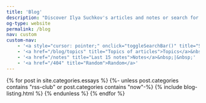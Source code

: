 ```yaml
---
title: 'Blog'
description: "Discover Ilya Suchkov's articles and notes or search for particular one."
og-type: website
permalink: /blog
nav: custom
custom-nav: 
    - '<a style="cursor: pointer;" onclick="toggleSearchBar()" title="Search" >Search</a>&nbsp;|&nbsp;'
    - '<a href="/blog/topics" title="Topics of articles">Topics</a>&nbsp;|&nbsp;'
    - '<a href="/notes" title="Last 15 notes">Notes</a>&nbsp;|&nbsp;'
    - '<a href="/404" title="Random">Random</a>'
---
```


<div id="search-bar" style="display: none;">
{%- include search.html -%}
</div>

{% for post in site.categories.essays %}
{%- unless post.categories contains "rss-club" or 
post.categories contains "now"-%}
{% include blog-listing.html %}
{% endunless %}
{% endfor %}


<script>

let searchBarStatus = sessionStorage.getItem("searchBarStatus");

if (!searchBarStatus) {
    sessionStorage.setItem("searchBarStatus", "False");
    }
    else if (searchBarStatus === "True") {
    document.getElementById("search-bar").setAttribute("style", "display: block");
    }

function toggleSearchBar() {
    
    let searchBarStatus = sessionStorage.getItem("searchBarStatus");

    if (searchBarStatus === "False") {
        document.getElementById("search-bar").setAttribute("style", "display: block");
        sessionStorage.setItem("searchBarStatus", "True");
    } else if (searchBarStatus === "True") {
        document.getElementById("search-bar").setAttribute("style", "display: none");
        sessionStorage.setItem("searchBarStatus", "False");
    }    
}

</script>